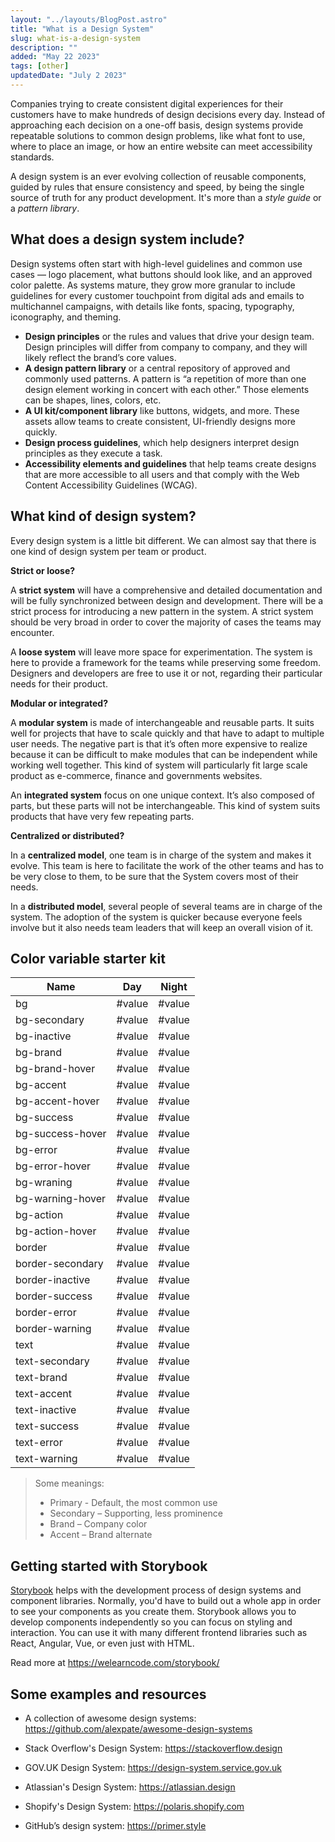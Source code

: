 ```yaml
---
layout: "../layouts/BlogPost.astro"
title: "What is a Design System"
slug: what-is-a-design-system
description: ""
added: "May 22 2023"
tags: [other]
updatedDate: "July 2 2023"
---
```


Companies trying to create consistent digital experiences for their customers have to make hundreds of design decisions every day. Instead of approaching each decision on a one-off basis, design systems provide repeatable solutions to common design problems, like what font to use, where to place an image, or how an entire website can meet accessibility standards.

A design system is an ever evolving collection of reusable components, guided by rules that ensure consistency and speed, by being the single source of truth for any product development. It's more than a *style guide* or a *pattern library*.

## What does a design system include?
Design systems often start with high-level guidelines and common use cases — logo placement, what buttons should look like, and an approved color palette. As systems mature, they grow more granular to include guidelines for every customer touchpoint from digital ads and emails to multichannel campaigns, with details like fonts, spacing, typography, iconography, and theming.

- **Design principles** or the rules and values that drive your design team. Design principles will differ from company to company, and they will likely reflect the brand’s core values.
- **A design pattern library** or a central repository of approved and commonly used patterns. A pattern is “a repetition of more than one design element working in concert with each other.” Those elements can be shapes, lines, colors, etc.
- **A UI kit/component library** like buttons, widgets, and more. These assets allow teams to create consistent, UI-friendly designs more quickly.
- **Design process guidelines**, which help designers interpret design principles as they execute a task.
- **Accessibility elements and guidelines** that help teams create designs that are more accessible to all users and that comply with the Web Content Accessibility Guidelines (WCAG).

## What kind of design system?
Every design system is a little bit different. We can almost say that there is one kind of design system per team or product.

**Strict or loose?**

A **strict system** will have a comprehensive and detailed documentation and will be fully synchronized between design and development. There will be a strict process for introducing a new pattern in the system. A strict system should be very broad in order to cover the majority of cases the teams may encounter.

A **loose system** will leave more space for experimentation. The system is here to provide a framework for the teams while preserving some freedom. Designers and developers are free to use it or not, regarding their particular needs for their product.

**Modular or integrated?**

A **modular system** is made of interchangeable and reusable parts. It suits well for projects that have to scale quickly and that have to adapt to multiple user needs. The negative part is that it’s often more expensive to realize because it can be difficult to make modules that can be independent while working well together. This kind of system will particularly fit large scale product as e-commerce, finance and governments websites.

An **integrated system** focus on one unique context. It’s also composed of parts, but these parts will not be interchangeable. This kind of system suits products that have very few repeating parts.

**Centralized or distributed?**

In a **centralized model**, one team is in charge of the system and makes it evolve. This team is here to facilitate the work of the other teams and has to be very close to them, to be sure that the System covers most of their needs.

In a **distributed model**, several people of several teams are in charge of the system. The adoption of the system is quicker because everyone feels involve but it also needs team leaders that will keep an overall vision of it.

## Color variable starter kit

|   Name  |  Day  |  Night |
|  ----   |  ---- |  ----  |
|  bg  |  #value  |  #value 
|  bg-secondary  |  #value  |  #value 
|  bg-inactive  |  #value  |  #value 
|  bg-brand  |  #value  |  #value 
|  bg-brand-hover  |  #value  |  #value 
|  bg-accent  |  #value  |  #value 
|  bg-accent-hover  |  #value  |  #value 
|  bg-success  |  #value  |  #value 
|  bg-success-hover  |  #value  |  #value 
|  bg-error  |  #value  |  #value  
|  bg-error-hover  |  #value  |  #value 
|  bg-wraning  |  #value  |  #value  
|  bg-warning-hover  |  #value  |  #value 
|  bg-action  |  #value  |  #value  
|  bg-action-hover  |  #value  |  #value 
|  border  |  #value  |  #value  
|  border-secondary  |  #value  |  #value 
|  border-inactive  |  #value  |  #value  
|  border-success  |  #value  |  #value 
|  border-error  |  #value  |  #value  
|  border-warning  |  #value  |  #value 
|  text  |  #value  |  #value  
|  text-secondary  |  #value  |  #value 
|  text-brand  |  #value  |  #value  
|  text-accent  |  #value  |  #value 
|  text-inactive  |  #value  |  #value  
|  text-success  |  #value  |  #value 
|  text-error  |  #value  |  #value 
|  text-warning  |  #value  |  #value 

> Some meanings:
> - Primary - Default, the most common use
> - Secondary – Supporting, less prominence
> - Brand – Company color
> - Accent – Brand alternate

## Getting started with Storybook
[Storybook](https://storybook.js.org) helps with the development process of design systems and component libraries. Normally, you'd have to build out a whole app in order to see your components as you create them. Storybook allows you to develop components independently so you can focus on styling and interaction. You can use it with many different frontend libraries such as React, Angular, Vue, or even just with HTML.

Read more at https://welearncode.com/storybook/

## Some examples and resources
- A collection of awesome design systems: https://github.com/alexpate/awesome-design-systems

- Stack Overflow's Design System: https://stackoverflow.design

- GOV.UK Design System: https://design-system.service.gov.uk

- Atlassian's Design System: https://atlassian.design

- Shopify's Design System: https://polaris.shopify.com

- GitHub’s design system: https://primer.style

